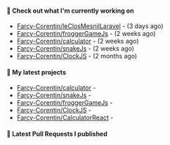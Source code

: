 #### 👷 Check out what I'm currently working on

- [Farcy-Corentin/leClosMesnilLaravel](https://github.com/Farcy-Corentin/leClosMesnilLaravel) -  (3 days ago)
- [Farcy-Corentin/froggerGameJs](https://github.com/Farcy-Corentin/froggerGameJs) -  (2 weeks ago)
- [Farcy-Corentin/calculator](https://github.com/Farcy-Corentin/calculator) -  (2 weeks ago)
- [Farcy-Corentin/snakeJs](https://github.com/Farcy-Corentin/snakeJs) -  (2 weeks ago)
- [Farcy-Corentin/ClockJS](https://github.com/Farcy-Corentin/ClockJS) -  (2 months ago)

#### 🌱 My latest projects

- [Farcy-Corentin/calculator](https://github.com/Farcy-Corentin/calculator) - 
- [Farcy-Corentin/snakeJs](https://github.com/Farcy-Corentin/snakeJs) - 
- [Farcy-Corentin/froggerGameJs](https://github.com/Farcy-Corentin/froggerGameJs) - 
- [Farcy-Corentin/ClockJS](https://github.com/Farcy-Corentin/ClockJS) - 
- [Farcy-Corentin/CalculatorReact](https://github.com/Farcy-Corentin/CalculatorReact) - 

#### 🔨 Latest Pull Requests I published
